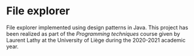 # File explorer
File explorer implemented using design patterns in Java. This project has been realized as part of the *Programming techniques* course given by Laurent Lathy at the University of Liège during the 2020-2021 academic year.
